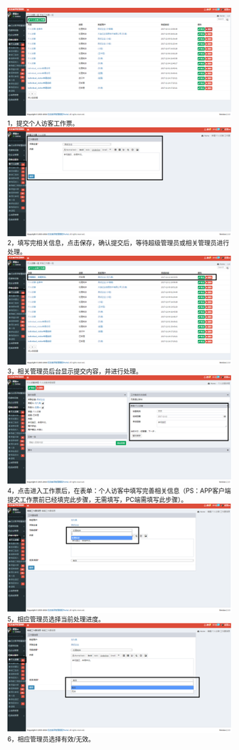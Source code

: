 ![](/assets/个人访客流程1.png)1，提交个人访客工作票。![](/assets/个人访客流程2.png)2，填写完相关信息，点击保存，确认提交后，等待超级管理员或相关管理员进行处理。![](/assets/个人访客流程3.png)3，相关管理员后台显示提交内容，并进行处理。![](/assets/个人访客流程4.png)4，点击进入工作票后，在表单：个人访客中填写完善相关信息（PS：APP客户端提交工作票前已经填完此步骤，无需填写，PC端需填写此步骤）。![](/assets/个人访客流程5.png)5，相应管理员选择当前处理进度。![](/assets/个人访客流程6.png)6，相应管理员选择有效/无效。



